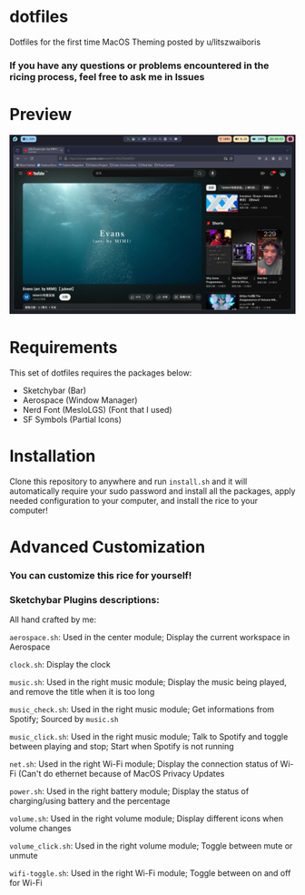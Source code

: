 # dotfiles
Dotfiles for the first time MacOS Theming posted by u/litszwaiboris

### If you have any questions or problems encountered in the ricing process, feel free to ask me in Issues

# Preview
![Showcase](preview/setup.png)

# Requirements
This set of dotfiles requires the packages below:
- Sketchybar (Bar)
- Aerospace (Window Manager)
- Nerd Font (MesloLGS) (Font that I used)
- SF Symbols (Partial Icons)

# Installation
Clone this repository to anywhere and run `install.sh` and it will automatically require your sudo password and install all the packages, apply needed configuration to your computer, and install the rice to your computer!

# Advanced Customization
### You can customize this rice for yourself!

### Sketchybar Plugins descriptions:
All hand crafted by me:

`aerospace.sh`: Used in the center module; Display the current workspace in Aerospace

`clock.sh`: Display the clock

`music.sh`: Used in the right music module; Display the music being played, and remove the title when it is too long

`music_check.sh`: Used in the right music module; Get informations from Spotify; Sourced by `music.sh`

`music_click.sh`: Used in the right music module; Talk to Spotify and toggle between playing and stop; Start when Spotify is not running

`net.sh`: Used in the right Wi-Fi module; Display the connection status of Wi-Fi (Can't do ethernet because of MacOS Privacy Updates

`power.sh`: Used in the right battery module; Display the status of charging/using battery and the percentage

`volume.sh`: Used in the right volume module; Display different icons when volume changes

`volume_click.sh`: Used in the right volume module; Toggle between mute or unmute

`wifi-toggle.sh`: Used in the right Wi-Fi module; Toggle between on and off for Wi-Fi
